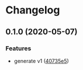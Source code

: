 # Changelog

## 0.1.0 (2020-05-07)


### Features

* generate v1 ([40735e5](https://www.github.com/googleapis/python-org-policy/commit/40735e586bebd5279297efd3c88cf0b4bc708c78))
